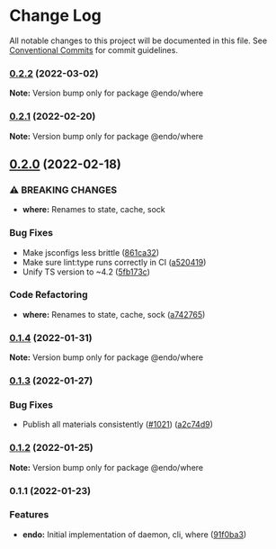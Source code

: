 # Change Log

All notable changes to this project will be documented in this file.
See [Conventional Commits](https://conventionalcommits.org) for commit guidelines.

### [0.2.2](https://github.com/endojs/endo/compare/@endo/where@0.2.1...@endo/where@0.2.2) (2022-03-02)

**Note:** Version bump only for package @endo/where





### [0.2.1](https://github.com/endojs/endo/compare/@endo/where@0.2.0...@endo/where@0.2.1) (2022-02-20)

**Note:** Version bump only for package @endo/where





## [0.2.0](https://github.com/endojs/endo/compare/@endo/where@0.1.4...@endo/where@0.2.0) (2022-02-18)


### ⚠ BREAKING CHANGES

* **where:** Renames to state, cache, sock

### Bug Fixes

* Make jsconfigs less brittle ([861ca32](https://github.com/endojs/endo/commit/861ca32a72f0a48410fd93b1cbaaad9139590659))
* Make sure lint:type runs correctly in CI ([a520419](https://github.com/endojs/endo/commit/a52041931e72cb7b7e3e21dde39c099cc9f262b0))
* Unify TS version to ~4.2 ([5fb173c](https://github.com/endojs/endo/commit/5fb173c05c9427dca5adfe66298c004780e8b86c))


### Code Refactoring

* **where:** Renames to state, cache, sock ([a742765](https://github.com/endojs/endo/commit/a742765eb9ef6e7bfd178ce7ded7fa96300fe7f8))



### [0.1.4](https://github.com/endojs/endo/compare/@endo/where@0.1.3...@endo/where@0.1.4) (2022-01-31)

**Note:** Version bump only for package @endo/where





### [0.1.3](https://github.com/endojs/endo/compare/@endo/where@0.1.2...@endo/where@0.1.3) (2022-01-27)


### Bug Fixes

* Publish all materials consistently ([#1021](https://github.com/endojs/endo/issues/1021)) ([a2c74d9](https://github.com/endojs/endo/commit/a2c74d9de68a325761d62e1b2187a117ef884571))



### [0.1.2](https://github.com/endojs/endo/compare/@endo/where@0.1.1...@endo/where@0.1.2) (2022-01-25)

**Note:** Version bump only for package @endo/where





### 0.1.1 (2022-01-23)


### Features

* **endo:** Initial implementation of daemon, cli, where ([91f0ba3](https://github.com/endojs/endo/commit/91f0ba33201ae00624c84fe8cc99e7928ac44fdf))
